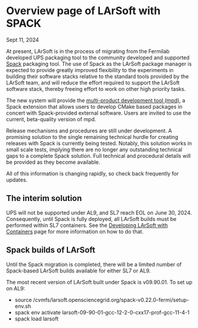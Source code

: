 ﻿# Overview page of LArSoft with SPACK

Sept 11, 2024

At present, LArSoft is in the process of migrating from the Fermilab developed UPS packaging tool to the community developed and supported [Spack](https://spack.io/) packaging tool. The use of Spack as the LArSoft package manager is expected to provide greatly improved flexibility to the experiments in building their software stacks relative to the standard tools provided by the LArSoft team, and will reduce the effort required to support the LArSoft software stack, thereby freeing effort to work on other high priority tasks. 

The new system will provide the [multi-product development tool (mpd)](https://github.com/FNALssi/spack-mpd), a Spack extension that allows users to develop CMake based packages in concert with Spack-provided external software. Users are invited to use the current, beta-quality version of mpd.

Release mechanisms and procedures are still under development. A promising solution to the single remaining technical hurdle for creating releases with Spack is currently being tested. Notably, this solution works in small scale tests, implying there are no longer any outstanding technical gaps to a complete Spack solution. Full technical and procedural details will be provided as they become available.

All of this information is changing rapidly, so check back frequently for updates.


## The interim solution

UPS will not be supported under AL9, and SL7 reach EOL on June 30, 2024. Consequently, until Spack is fully deployed, all LArSoft builds must be performed within SL7 containers. See the [Developing LArSoft with Containers](https://larsoft.github.io/LArSoftWiki/Developing_LArSoft_with_Containers) page for more information on how to do that.



## Spack builds of LArSoft

Until the Spack migration is completed, there will be a limited number of Spack-based LArSoft builds available for either SL7 or AL9. 

The most recent version of LArSoft built under Spack is v09.90.01. To set up on AL9:
* source /cvmfs/larsoft.opensciencegrid.org/spack-v0.22.0-fermi/setup-env.sh
* spack env activate larsoft-09-90-01-gcc-12-2-0-cxx17-prof-gcc-11-4-1
* spack load larsoft
